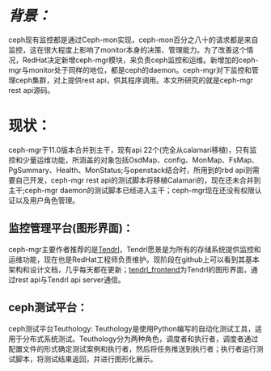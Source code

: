 # _**背景：**_

ceph现有监控都是通过Ceph-mon实现，ceph-mon百分之八十的请求都是来自监控，这在很大程度上影响了monitor本身的决策、管理能力。为了改善这个情况，RedHat决定新增ceph-mgr模块，来负责ceph监控和运维。新增加的ceph-mgr与monitor处于同样的地位，都是ceph的daemon。ceph-mgr对下监控和管理ceph集群，对上提供rest api，供其程序调用。本文所研究的就是ceph-mgr rest api源码。

# 现状：

ceph-mgr于11.0版本合并到主干，现有api 22个\(完全从calamari移植\)，只有监控和少量运维功能，所涵盖的对象包括OsdMap、config、MonMap、FsMap、PgSummary、Health、MonStatus;与openstack结合时，所用到的rbd api则需要自己开发，ceph-mgr rest api的测试脚本将移植Calamari的，现在还未合并到主干;ceph-mgr daemon的测试脚本已经进入主干；ceph-mgr现在还没有权限认证以及用户角色管理。

## 监控管理平台\(图形界面\)：

ceph-mgr主要作者推荐的是[Tendrl](https://github.com/Tendrl)，Tendrl愿景是为所有的存储系统提供监控和运维功能，现在也是RedHat工程师负责维护。现阶段在github上可以看到其基本架构和设计文档，几乎每天都在更新；[tendrl\_frontend](https://github.com/Tendrl/tendrl_frontend)为Tendrl的图形界面，通过rest api与Tendrl api server通信。

## ceph测试平台：

ceph测试平台Teuthology: Teuthology是使用Python编写的自动化测试工具，适用于分布式系统测试。Teuthology分为两种角色，调度者和执行者，调度者通过配置文件的形式确定测试案例和执行者，然后将任务推送到执行者；执行者运行测试脚本，将测试结果返回，并进行图形化展示。



